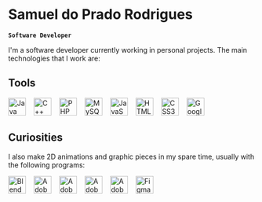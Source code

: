 # Samuel do Prado Rodrigues

**`Software Developer`**

I'm a software developer currently working in personal projects. The main technologies that I work are:

## Tools

<div>
  <img width="36px" style="padding-right: 12px" src="https://cdn.jsdelivr.net/gh/devicons/devicon/icons/java/java-original.svg" title="Java">
  <img width="36px" style="padding-right: 12px" src="https://cdn.jsdelivr.net/gh/devicons/devicon/icons/cplusplus/cplusplus-original.svg" title="C++">
  <img width="36px" style="padding-right: 12px" src="https://cdn.jsdelivr.net/gh/devicons/devicon/icons/php/php-original.svg" title="PHP">
  <img width="36px" style="padding-right: 12px" src="https://cdn.jsdelivr.net/gh/devicons/devicon/icons/mysql/mysql-original.svg" title="MySQL">
  <img width="36px" style="padding-right: 12px" src="https://cdn.jsdelivr.net/gh/devicons/devicon/icons/javascript/javascript-original.svg" title="JavaScript">
  <img width="36px" style="padding-right: 12px" src="https://cdn.jsdelivr.net/gh/devicons/devicon/icons/html5/html5-original.svg" title="HTML5">
  <img width="36px" style="padding-right: 12px" src="https://cdn.jsdelivr.net/gh/devicons/devicon/icons/css3/css3-original.svg" title="CSS3">
  <img width="36px" src="https://cdn.jsdelivr.net/gh/devicons/devicon/icons/googlecloud/googlecloud-original.svg" title="Google Cloud Platform">
</div>

## Curiosities

I also make 2D animations and graphic pieces in my spare time, usually with the following programs:

<div>
  <img width="36px" style="padding-right: 12px" src="https://cdn.jsdelivr.net/gh/devicons/devicon/icons/blender/blender-original.svg" title="Blender">
  <img width="36px" style="padding-right: 12px" src="https://cdn.jsdelivr.net/gh/devicons/devicon/icons/illustrator/illustrator-plain.svg" title="Adobe Illustrator">
  <img width="36px" style="padding-right: 12px" src="https://cdn.jsdelivr.net/gh/devicons/devicon/icons/photoshop/photoshop-plain.svg" title="Adobe Photoshop">
  <img width="36px" style="padding-right: 12px" src="https://cdn.jsdelivr.net/gh/devicons/devicon/icons/aftereffects/aftereffects-original.svg" title="Adobe After Effects">  
  <img width="36px" style="padding-right: 12px" src="https://cdn.jsdelivr.net/gh/devicons/devicon/icons/premierepro/premierepro-original.svg" title="Adobe Premiere Pro">
  <img width="36px" src="https://cdn.jsdelivr.net/gh/devicons/devicon/icons/figma/figma-original.svg" title="Figma">
</div>
